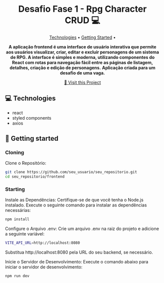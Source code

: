 <h1 align="center" style="font-weight: bold;">Desafio Fase 1 - Rpg Character CRUD 💻</h1>

<p align="center">
 <a href="#tech">Technologies</a> • 
 <a href="#started">Getting Started</a> • 
</p>

<p align="center">
    <b>A aplicação frontend é uma interface de usuário interativa que permite aos usuários visualizar, criar, editar e excluir personagens de um sistema de RPG. A interface é simples e moderna, utilizando componentes do React com rotas para navegação fácil entre as páginas de listagem, detalhes, criação e edição de personagens.</b>
    <b>Aplicação criada para um desafio de uma vaga.</b>
</p>

<p align="center">
     <a href="PROJECT__URL">📱 Visit this Project</a>
</p>

<h2 id="technologies">💻 Technologies</h2>

- react
- styled components
- axios

<h2 id="started">🚀 Getting started</h2>

<h3>Cloning</h3>

Clone o Repositório:
```bash
git clone https://github.com/seu_usuario/seu_repositorio.git
cd seu_repositorio/frontend
```

<h3>Starting</h3>

Instale as Dependências: Certifique-se de que você tenha o Node.js instalado. Execute o seguinte comando para instalar as dependências necessárias:

```bash
npm install
```
Configure o Arquivo .env: Crie um arquivo .env na raiz do projeto e adicione a seguinte variável:

```bash
VITE_API_URL=http://localhost:8080
```
Substitua http://localhost:8080 pela URL do seu backend, se necessário.

Inicie o Servidor de Desenvolvimento: Execute o comando abaixo para iniciar o servidor de desenvolvimento:
```bash
npm run dev
```